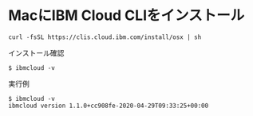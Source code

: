 # MacにIBM Cloud CLIをインストール

```
curl -fsSL https://clis.cloud.ibm.com/install/osx | sh
```
インストール確認
```
$ ibmcloud -v
```
実行例
```
$ ibmcloud -v
ibmcloud version 1.1.0+cc908fe-2020-04-29T09:33:25+00:00
```

